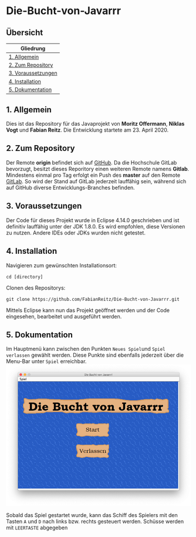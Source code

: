 # Die-Bucht-von-Javarrr

## Übersicht
|Gliedrung|
|---------|
|[1. Allgemein](./README.md#1-allgemein)|
|[2. Zum Repository](./README.md#2-zum-repository)|
|[3. Voraussetzungen](./README.md#3-voraussetzungen)|
|[4. Installation](./README.md#4-installation)|
|[5. Dokumentation](./README.md#5-dokumentation)|

## 1. Allgemein
Dies ist das Repository für das Javaprojekt von **Moritz Offermann**, **Niklas Vogt** und **Fabian Reitz**. Die Entwicklung startete am 23. April 2020. 

## 2. Zum Repository
Der Remote **origin** befindet sich auf [GitHub](https://github.com/FabianReitz/Die-Bucht-von-Javarrr). Da die Hochschule GitLab bevorzugt, besitzt dieses Reporitory einen weiteren Remote namens **Gitlab**. Mindestens einmal pro Tag erfolgt ein Push des **master** auf den Remote [GitLab](https://gitlab.com/fabianreitz/Die-Bucht-von-Javarrr). So wird der Stand auf GitLab jederzeit lauffähig sein, während sich auf GitHub diverse Entwicklungs-Branches befinden. 

## 3. Voraussetzungen
Der Code für dieses Projekt wurde in Eclipse 4.14.0 geschrieben und ist definitiv lauffähig unter der JDK 1.8.0. Es wird empfohlen, diese Versionen zu nutzen. Andere IDEs oder JDKs wurden nicht getestet. 

## 4. Installation
Navigieren zum gewünschten Installationsort:

```
cd [directory]
```
  
Clonen des Repositorys:

```
git clone https://github.com/FabianReitz/Die-Bucht-von-Javarrr.git
```

Mittels Eclipse kann nun das Projekt geöffnet werden und der Code eingesehen, bearbeitet und ausgeführt werden.

## 5. Dokumentation
Im Hauptmenü kann zwischen den Punkten `Neues Spiel`und `Spiel verlassen` gewählt werden. Diese Punkte sind ebenfalls jederzeit über die Menu-Bar unter `Spiel` erreichbar.
![alt text](/images/MainMenu.png?raw=true)

Sobald das Spiel gestartet wurde, kann das Schiff des Spielers mit den Tasten `A` und `D` nach links bzw. rechts gesteuert werden. Schüsse werden mit `LEERTASTE` abgegeben
